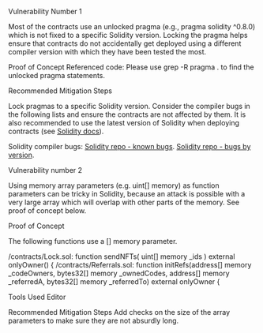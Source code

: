 Vulnerability Number 1

Most of the contracts use an unlocked pragma (e.g., pragma solidity ^0.8.0) which is not fixed to a specific Solidity version. Locking the pragma helps ensure that contracts do not accidentally get deployed using a different compiler version with which they have been tested the most.

Proof of Concept
Referenced code:
Please use grep -R pragma . to find the unlocked pragma statements.

Recommended Mitigation Steps

Lock pragmas to a specific Solidity version. Consider the compiler bugs in the following lists and ensure the contracts are not affected by them. It is also recommended to use the latest version of Solidity when deploying contracts (see [Solidity docs](https://docs.soliditylang.org/en/v0.8.6/)).

Solidity compiler bugs:
[Solidity repo - known bugs](https://github.com/ethereum/solidity/blob/develop/docs/bugs.json).
[Solidity repo - bugs by version](https://github.com/ethereum/solidity/blob/develop/docs/bugs_by_version.json).



Vulnerability number 2

Using memory array parameters (e.g. uint[] memory) as function parameters can be tricky in Solidity, because an attack is possible with a very large array which will overlap with other parts of the memory. See proof of concept below.


Proof of Concept

The following functions use a [] memory parameter.

/contracts/Lock.sol: function sendNFTs( uint[] memory _ids ) external onlyOwner() {
/contracts/Referrals.sol: function initRefs(address[] memory _codeOwners, bytes32[] memory _ownedCodes, address[] memory _referredA, bytes32[] memory _referredTo) external onlyOwner {

Tools Used
Editor

Recommended Mitigation Steps
Add checks on the size of the array parameters to make sure they are not absurdly long.

